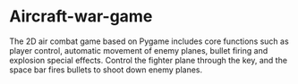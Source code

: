 # Aircraft-war-game
The 2D air combat game based on Pygame includes core functions such as player control, automatic movement of enemy planes, bullet firing and explosion special effects. Control the fighter plane through the key, and the space bar fires bullets to shoot down enemy planes.
